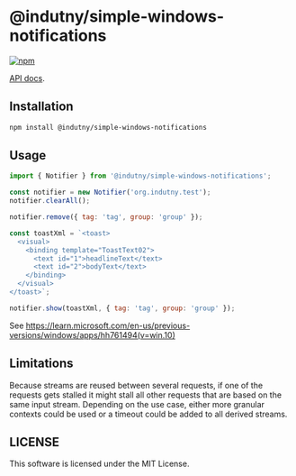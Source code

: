 # @indutny/simple-windows-notifications

[![npm](https://img.shields.io/npm/v/@indutny/simple-windows-notifications)](https://www.npmjs.com/package/@indutny/simple-windows-notifications)

[API docs](https://indutny.github.io/simple-windows-notifications).

## Installation

```sh
npm install @indutny/simple-windows-notifications
```

## Usage

```js
import { Notifier } from '@indutny/simple-windows-notifications';

const notifier = new Notifier('org.indutny.test');
notifier.clearAll();

notifier.remove({ tag: 'tag', group: 'group' });

const toastXml = `<toast>
  <visual>
    <binding template="ToastText02">
      <text id="1">headlineText</text>
      <text id="2">bodyText</text>
    </binding>
  </visual>
</toast>`;

notifier.show(toastXml, { tag: 'tag', group: 'group' });
```

See https://learn.microsoft.com/en-us/previous-versions/windows/apps/hh761494(v=win.10)

## Limitations

Because streams are reused between several requests, if one of the requests
gets stalled it might stall all other requests that are based on the same input
stream. Depending on the use case, either more granular contexts could be used
or a timeout could be added to all derived streams.

## LICENSE

This software is licensed under the MIT License.

